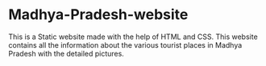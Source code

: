 # Madhya-Pradesh-website
This is a Static website made with the help of HTML and CSS. This website contains all the information about the various tourist places in 
Madhya Pradesh with the detailed pictures.
